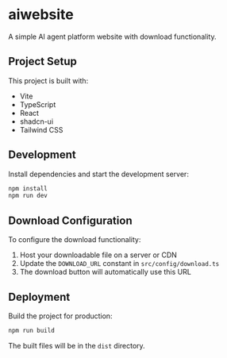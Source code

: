 
# aiwebsite

A simple AI agent platform website with download functionality.

## Project Setup

This project is built with:

- Vite
- TypeScript
- React
- shadcn-ui
- Tailwind CSS

## Development

Install dependencies and start the development server:

```sh
npm install
npm run dev
```

## Download Configuration

To configure the download functionality:

1. Host your downloadable file on a server or CDN
2. Update the `DOWNLOAD_URL` constant in `src/config/download.ts`
3. The download button will automatically use this URL

## Deployment

Build the project for production:

```sh
npm run build
```

The built files will be in the `dist` directory.
